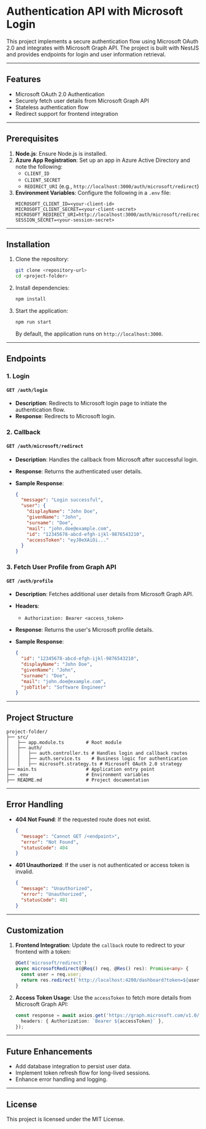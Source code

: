# Authentication API with Microsoft Login

This project implements a secure authentication flow using Microsoft OAuth 2.0 and integrates with Microsoft Graph API. The project is built with NestJS and provides endpoints for login and user information retrieval.

---

## Features
- Microsoft OAuth 2.0 Authentication
- Securely fetch user details from Microsoft Graph API
- Stateless authentication flow
- Redirect support for frontend integration

---

## Prerequisites

1. **Node.js**: Ensure Node.js is installed.
2. **Azure App Registration**: Set up an app in Azure Active Directory and note the following:
   - `CLIENT_ID`
   - `CLIENT_SECRET`
   - `REDIRECT_URI` (e.g., `http://localhost:3000/auth/microsoft/redirect`)
3. **Environment Variables**: Configure the following in a `.env` file:
   ```env
   MICROSOFT_CLIENT_ID=<your-client-id>
   MICROSOFT_CLIENT_SECRET=<your-client-secret>
   MICROSOFT_REDIRECT_URI=http://localhost:3000/auth/microsoft/redirect
   SESSION_SECRET=<your-session-secret>
   ```

---

## Installation

1. Clone the repository:
   ```bash
   git clone <repository-url>
   cd <project-folder>
   ```
2. Install dependencies:
   ```bash
   npm install
   ```
3. Start the application:
   ```bash
   npm run start
   ```
   By default, the application runs on `http://localhost:3000`.

---

## Endpoints

### 1. **Login**
#### `GET /auth/login`
- **Description**: Redirects to Microsoft login page to initiate the authentication flow.
- **Response**: Redirects to Microsoft login.

### 2. **Callback**
#### `GET /auth/microsoft/redirect`
- **Description**: Handles the callback from Microsoft after successful login.
- **Response**: Returns the authenticated user details.

- **Sample Response**:
  ```json
  {
    "message": "Login successful",
    "user": {
      "displayName": "John Doe",
      "givenName": "John",
      "surname": "Doe",
      "mail": "john.doe@example.com",
      "id": "12345678-abcd-efgh-ijkl-9876543210",
      "accessToken": "eyJ0eXAiOi..."
    }
  }
  ```

### 3. **Fetch User Profile from Graph API**
#### `GET /auth/profile`
- **Description**: Fetches additional user details from Microsoft Graph API.
- **Headers**:
  - `Authorization: Bearer <access_token>`
- **Response**: Returns the user's Microsoft profile details.

- **Sample Response**:
  ```json
  {
    "id": "12345678-abcd-efgh-ijkl-9876543210",
    "displayName": "John Doe",
    "givenName": "John",
    "surname": "Doe",
    "mail": "john.doe@example.com",
    "jobTitle": "Software Engineer"
  }
  ```

---

## Project Structure
```
project-folder/
├── src/
│   ├── app.module.ts        # Root module
│   ├── auth/
│   │   ├── auth.controller.ts # Handles login and callback routes
│   │   ├── auth.service.ts    # Business logic for authentication
│   │   ├── microsoft.strategy.ts # Microsoft OAuth 2.0 strategy
├── main.ts                  # Application entry point
├── .env                     # Environment variables
├── README.md                # Project documentation
```

---

## Error Handling

- **404 Not Found**:
  If the requested route does not exist.
  ```json
  {
    "message": "Cannot GET /<endpoint>",
    "error": "Not Found",
    "statusCode": 404
  }
  ```

- **401 Unauthorized**:
  If the user is not authenticated or access token is invalid.
  ```json
  {
    "message": "Unauthorized",
    "error": "Unauthorized",
    "statusCode": 401
  }
  ```

---

## Customization

1. **Frontend Integration**:
   Update the `callback` route to redirect to your frontend with a token:
   ```typescript
   @Get('microsoft/redirect')
   async microsoftRedirect(@Req() req, @Res() res): Promise<any> {
     const user = req.user;
     return res.redirect(`http://localhost:4200/dashboard?token=${user.accessToken}`);
   }
   ```

2. **Access Token Usage**:
   Use the `accessToken` to fetch more details from Microsoft Graph API:
   ```typescript
   const response = await axios.get('https://graph.microsoft.com/v1.0/me', {
     headers: { Authorization: `Bearer ${accessToken}` },
   });
   ```

---

## Future Enhancements
- Add database integration to persist user data.
- Implement token refresh flow for long-lived sessions.
- Enhance error handling and logging.

---

## License
This project is licensed under the MIT License.

